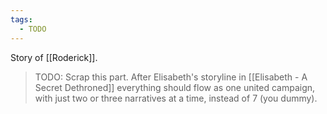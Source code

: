 ```yaml
---
tags:
  - TODO
---
```

Story of [[Roderick]].

> TODO: Scrap this part. After Elisabeth's storyline in [[Elisabeth - A Secret Dethroned]] everything should flow as one united campaign, with just two or three narratives at a time, instead of 7 (you dummy).